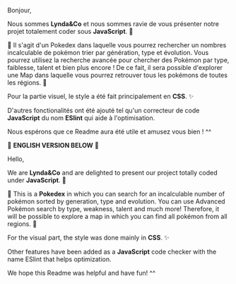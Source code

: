 Bonjour, 

Nous sommes **Lynda&Co** et nous sommes ravie de vous présenter notre projet totalement coder sous **JavaScript**. :green_heart:

:memo: Il s'agit d'un Pokedex dans laquelle vous pourrez rechercher un nombres incalculable de pokémon trier par génération, type et évolution. Vous pourrez utilisez 
la recherche avancée pour chercher des Pokémon par type, faiblesse, talent et bien plus encore ! 
De ce fait, il sera possible d'explorer une Map dans laquelle vous pourrez retrouver tous les pokémons de toutes les régions. :memo:

Pour la partie visuel, le style a été fait principalement en **CSS**. ✨

D'autres fonctionalités ont été ajouté tel qu'un correcteur de code **JavaScript** du nom **ESlint** qui aide à l'optimisation.

Nous espérons que ce Readme aura été utile et amusez vous bien ! ^^


:rotating_light: **ENGLISH VERSION BELOW** :rotating_light:

Hello,

We are **Lynda&Co** and are delighted to present our project totally coded under **JavaScript**. :green_heart:

:memo: This is a **Pokedex** in which you can search for an incalculable number of pokémon sorted by generation, type and evolution. You can use 
Advanced Pokémon search by type, weakness, talent and much more! 
Therefore, it will be possible to explore a map in which you can find all pokémon from all regions. :memo:

For the visual part, the style was done mainly in **CSS**. ✨

Other features have been added as a **JavaScript** code checker with the name ESlint that helps optimization.

We hope this Readme was helpful and have fun! ^^


